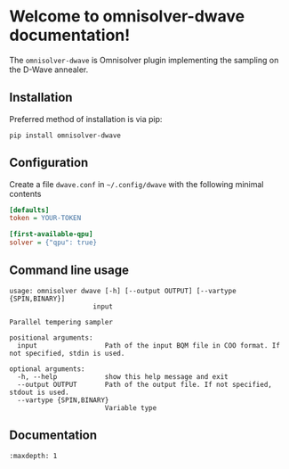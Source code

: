 # Welcome to omnisolver-dwave documentation!

The `omnisolver-dwave` is Omnisolver plugin implementing the sampling on the D-Wave annealer.

## Installation

Preferred method of installation is via pip:

```shell
pip install omnisolver-dwave
```

## Configuration

Create a file `dwave.conf` in `~/.config/dwave` with the following minimal
contents
```ini
[defaults]
token = YOUR-TOKEN

[first-available-qpu]
solver = {"qpu": true}
```


## Command line usage
```text
usage: omnisolver dwave [-h] [--output OUTPUT] [--vartype {SPIN,BINARY}]
                     input

Parallel tempering sampler

positional arguments:
  input                 Path of the input BQM file in COO format. If not specified, stdin is used.

optional arguments:
  -h, --help            show this help message and exit
  --output OUTPUT       Path of the output file. If not specified, stdout is used.
  --vartype {SPIN,BINARY}
                        Variable type
```

## Documentation
```{toctree}
:maxdepth: 1
```